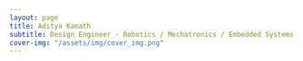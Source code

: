 ```yaml
---
layout: page
title: Aditya Kamath
subtitle: Design Engineer - Robotics / Mechatronics / Embedded Systems
cover-img: "/assets/img/cover_img.png"
---
```


